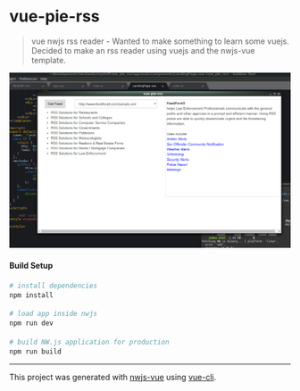 # vue-pie-rss

> vue nwjs rss reader - Wanted to make something to learn some vuejs.  Decided to make an rss reader using vuejs and the nwjs-vue template. 

![alt text](https://raw.githubusercontent.com/mvcuccaro/vue_pie_rss/master/app/main/assets/screenshot.png)

#### Build Setup

``` bash
# install dependencies
npm install

# load app inside nwjs
npm run dev

# build NW.js application for production
npm run build
```

---

This project was generated with [nwjs-vue](https://github.com/elegantweb/nwjs-vue) using [vue-cli](https://github.com/vuejs/vue-cli).
